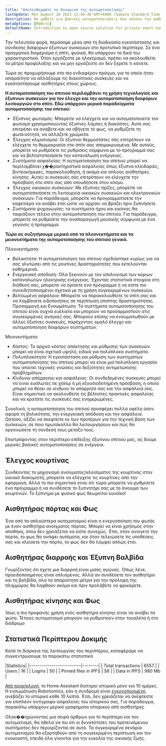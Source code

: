 ```yaml
---
title: "Απελευθερώστε το δυναμικό της αυτοματοποίησης"
lastUpdate: Mon August 28 2023 12:46:49 GMT+0400 (Samara Standard Time)
description: Θα μάθετε για βασικές αυτοματοποιήσεις που κάνουν την καθημερινή ζωή ευκολότερη με το παράδειγμα ενός έξυπνου σπιτιού.
metaOptions: [Μάθετε]
defaultName: Introduction to open source solution for private smart homes
---
```


<RoboAcademyText>Την τελευταία φορά, περάσαμε μέσα από τη διαδικασία εγκατάστασης και σύνδεσης διάφορων έξυπνων συσκευών στο προτυπικό περίπτερο. Σε ένα πραγματικό διαμέρισμα ή σπίτι, φυσικά, θα υπάρχουν τα δικά του χαρακτηριστικά. Όταν εργάζεστε με ηλεκτρισμό, πρέπει να ακολουθείτε τα μέτρα προφύλαξης και να μην εργάζεστε αν δεν ξέρετε τι κάνετε.

Τώρα ας προχωρήσουμε στο πιο ενδιαφέρον πράγμα, για το οποίο ήταν απαραίτητο να αλλάξουμε τις διακοπτικές συσκευές και να εγκαταστήσουμε αισθητήρες στους χώρους.</RoboAcademyText>

**Η αυτοματοποίηση του σπιτιού περιλαμβάνει τη χρήση τεχνολογίας και έξυπνων συσκευών για τον έλεγχο και την αυτοματοποίηση διαφόρων λειτουργιών στο σπίτι. Εδώ υπάρχουν μερικά παραδείγματα αυτοματοποίησης του σπιτιού:**

* *Έξυπνος φωτισμός*: Μπορείτε να ελέγχετε και να αυτοματοποιείτε τον φωτισμό χρησιμοποιώντας έξυπνες λάμπες ή διακόπτες. Αυτό σας επιτρέπει να ανάβετε και να σβήνετε το φως, να ρυθμίζετε τη φωτεινότητα, να αλλάζετε χρώματα.
* *Έλεγχος κλιματισμού*: Οι έξυπνοι θερμοστάτες σάς επιτρέπουν να ελέγχετε τη θερμοκρασία στο σπίτι σας απομακρυσμένα. Με αυτούς, μπορείτε να ρυθμίσετε τις ρυθμίσεις σύμφωνα με το πρόγραμμά σας και να βελτιστοποιήσετε την κατανάλωση ενέργειας.
* *Συστήματα ασφαλείας*: Η αυτοματοποίηση του σπιτιού μπορεί να περιλαμβάνει χ��ρακτηριστικά ασφαλείας όπως έξυπνα κλειδαριές, βιντεοκάμερες, παρακολούθηση, ή ακόμα και απλούς αισθητήρες κίνησης. Αυτές οι συσκευές σάς επιτρέπουν να ελέγχετε την πρόσβαση στο σπίτι σας από οπουδήποτε στον κόσμο.
* *Έλεγχος οικιακών συσκευών*: Με έξυπνες πρίζες, μπορείτε να αυτοματοποιήσετε τη λειτουργία οικιακών συσκευών και ηλεκτρονικών συσκευών. Για παράδειγμα, μπορείτε να προγραμματίσετε την καφετιέρα να ανάβει έτσι ώστε να αρχίσει να βράζει πριν ξυπνήσετε.
* *Συστήματα ψυχαγωγίας*: τα συστήματα ήχου και εικόνας θα ταιριάξουν τέλεια στην αυτοματοποίηση του σπιτιού. Για παράδειγμα, μπορείτε να ρυθμίσετε την αναπαραγωγή μουσικής σύμφωνα με ένα γεγονός ή πρόγραμμα.

**Τώρα ας συζητήσουμε μερικά από τα πλεονεκτήματα και τα μειονεκτήματα της αυτοματοποίησης του σπιτιού γενικά.**

Πλεονεκτήματα:

* *Βολικότητα*: Η αυτοματοποίηση του σπιτιού σχεδιάστηκε κυρίως για να σας γλυτώσει από τις ρουτίνες δραστηριότητες που εκτελούνται καθημερινά.
* *Ενεργειακή απόδοση*: Όλα ξεκινούν με τον υπολογισμό των κύριων καταναλωτών ηλεκτρικής ενέργειας. Έχοντας στατιστικά στοιχεία στη διάθεσή σας, μπορείτε να ορίσετε ένα πρόγραμμα ή να είστε πιο συνειδητοποιημένοι σχετικά με τη χρήση συγκεκριμένων συσκευών.
* *Βελτιωμένη ασφάλεια*: Μπορείτε να παρακολουθείτε το σπίτι σας και να λαμβάνετε ειδοποιήσεις σε περίπτωση ύποπτης δραστηριότητας.
Προσαρμογή και Ενσωμάτωση: Τα συστήματα αυτοματοποίησης του σπιτιού είναι συχνά ευέλικτα και μπορούν να προσαρμοστούν στις συγκεκριμένες ανάγκες σας. Μπορούν επίσης να ενσωματωθούν με άλλες έξυπνες συσκευές, παρέχοντας ομαλό έλεγχο και αυτοματοποίηση διαφόρων συστημάτων.

Μειονεκτήματα:

* *Κόστος*: Το αρχικό κόστος απόκτησης και ρύθμισης των συσκευών μπορεί να είναι σχετικά υψηλό, ειδικά για πολύπλοκα συστήματα.
* *Πολυπλοκότητα*: Η εγκατάσταση και ρύθμιση των συστημάτων αυτοματοποίησης του σπιτιού μπορεί να είναι μια πολύπλοκη εργασία που απαιτεί τεχνικές γνώσεις και δεξιότητες αντιμετώπισης προβλημάτων.
* *Κίνδυνοι απόρρητου και ασφάλειας*: Οι συνδεδεμένες συσκευές μπορεί να είναι ευάλωτες σε χάκερ ή μη εξουσιοδοτημένη πρόσβαση, η οποία μπορεί να θέσει σε κίνδυνο το απόρρητό σας και την ασφάλειά σας. Είναι σημαντικό να ακολουθείτε τις βέλτιστες πρακτικές ασφαλείας και να κρατάτε τις συσκευές σας ενημερωμένες.

Συνολικά, η αυτοματοποίηση του σπιτιού προσφέρει πολλά οφέλη όσον αφορά τη βολικότητα, την ενεργειακή απόδοση και την ασφάλεια. Ωστόσο, αξίζει να σκεφτείτε εκ των προτέρων για την τεχνική βάση των συσκευών, σε ποιο πρωτόκολλο θα λειτουργήσουν και πώς θα οργανώσετε τη σύνδεσή τους μεταξύ τους.

Επιστρέφοντας στον περίπτερο επίδειξης έξυπνου σπιτιού μας, ας δούμε μερικές βασικές αυτοματοποιήσεις σε ενέργεια.

## Έλεγχος κουρτίνας

<LessonVideo :videos="[{src: 'https://crustipfs.info/ipfs/QmRMibK3Huppxfhvjk3Hs5NBn4ndFoxHHA2mJn22URnwf4', type: 'webm'}]" cover="smart-home-intro/assembling-smart-home-board-1.png" />

Συνδέοντας το μηχανισμό ανοίγματος/κλεισίματος της κουρτίνας στον οικιακό διακομιστή, μπορείτε να ελέγχετε τις κουρτίνες από την εφαρμογή. Αλλά το πιο σημαντικό είναι ότι τώρα μπορείτε να ρυθμίσετε ένα πρόγραμμα ή να συνδέσετε το ξυπνητήρι σας με το άνοιγμα των κουρτινών. Το ξύπνημα με φυσικό φως θεωρείται ευνοϊκό!

## Αισθητήρας πόρτας και Φως

<LessonVideo :videos="[{src: 'https://crustipfs.info/ipfs/QmR1WHAAdmPxSP2neFV8VhqFShbeVaYUsNLQ7n9Exh3JUz', type: 'webm'}]" cover="smart-home-intro/assembling-smart-home-board-1.png" />

Ένα από τα απλούστερα αυτοματισμού είναι η ενεργοποίηση του φωτός με έναν αισθητήρα ανοίγματος πόρτας. Μπορεί να είναι χρήσιμος στην αποθήκη, όπου δεν χρειάζεται να είστε συνεχώς. Έτσι, όταν ανοίγετε την πόρτα, το φως θα ανάψει αυτόματα, και όταν τελειώσετε τις υποθέσεις σας και κλείσετε την πόρτα, το φως δεν θα λάμψει απλώς έτσι.

## Αισθητήρας διαρροής και Έξυπνη Βαλβίδα

<LessonVideo :videos="[{src: 'https://crustipfs.info/ipfs/QmVEdwbE1wagebNybfneGKWpAPp3fyXBNnFRt2vduyMSCP', type: 'webm'}]" cover="smart-home-intro/assembling-smart-home-board-1.png" />

Γνωρίζοντας ότι έχετε μια διαρροή είναι μισός αγώνας. Όπως λένε, προειδοποιημένος είναι οπλισμένος. Αλλά αν συνδέσετε τον αισθητήρα και τη βαλβίδα, όλα τα απαραίτητα μέτρα για την πρόληψη της πλημμύρας θα ληφθούν ακόμα και πριν προλάβετε να φρικάρετε.

## Αισθητήρας κίνησης και Φως

<LessonVideo :videos="[{src: 'https://crustipfs.info/ipfs/QmWMAC3dUvuUg6Zxszoe3aJDatPCaw48QVSyujWyrhKJih', type: 'webm'}]" cover="smart-home-intro/assembling-smart-home-board-1.png" />

Ίσως η πιο προφανής χρήση ενός αισθητήρα κίνησης είναι να ανάβει τα φώτα. Τέτοιες αυτοματισμοί μπορούν να ρυθμιστούν στην τουαλέτα ή στο διάδρομο

## Στατιστικά Περίπτερου Δοκιμής

Κατά τη διάρκεια της λειτουργίας του περιπτέρου, καταφέραμε να συγκεντρώσουμε τα παρακάτω στατιστικά

|Statistics|
|--------------------------|--------|
| Total transactions       | 6557   |
| Users                    | 16     |
| Logins                   | 50     |
| Pinned files in IPFS     | 58     |
| Data in IPFS             | 980 Mb |

[Από προεπιλογή](https://www.home-assistant.io/integrations/recorder/), το Home Assistant διατηρεί ιστορικό μόνο για 10 ημέρες. Η ενσωμάτωση Robonomics, εάν η συνδρομή είναι [ενεργοποιημένη](https://dapp.robonomics.network/#/rws-activate), ανεβάζει το ιστορικό κάθε 10 λεπτά. Έτσι, δεν χρειάζεται να σκέφτεστε για επιπλέον αντίγραφα ασφαλείας του ιστορικού σας. Για παράδειγμα, παρακάτω υπάρχουν μερικά γραφήματα ιστορικού από αισθητήρες

<LessonImages figure figureCaption="Image 1. Turn on the boiler button" src="smart-home-intro/unleash-boiler.png" alt="Image 1. Turn on the boiler button"/>

<LessonImages figure figureCaption="Image 2. Temperature sensor" src="smart-home-intro/unleash-temperature.png" alt="Image 2. Temperature sensor"/>

<LessonImages figure figureCaption="Image 3. Humidity sensor" src="smart-home-intro/unleash-humidity.png" alt="Image 3. Humidity sensor"/>

Ολοκ��ηρώνοντας μια σειρά άρθρων για το περίπτερο και τον αυτοματισμό, θα ήθελα να πω ότι οι δυνατότητες του προτεινόμενου συστήματος δεν περιορίζονται σε αυτό. Τα συγκεκριμένα σενάρια αυτοματισμού θα εξαρτηθούν από τη συγκεκριμένη περίπτωση και τον ενοικιαστή, επειδή όλα γίνονται για την ευκολία της οικιακής ζωής.
